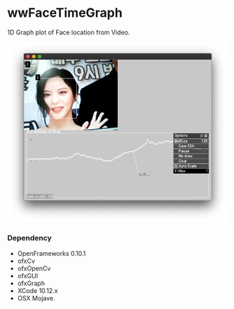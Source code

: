 # wwFaceTimeGraph
1D Graph plot of Face location from Video.

![example]( https://github.com/bemoregt/ofxFaceTimeGraph/blob/master/test.jpg "Example Screenshot")

### Dependency
- OpenFrameworks 0.10.1
- ofxCv
- ofxOpenCv
- ofxGUI
- ofxGraph
- XCode 10.12.x
- OSX Mojave.
